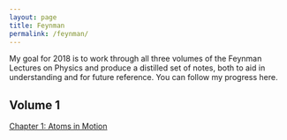 ```yaml
---
layout: page
title: Feynman
permalink: /feynman/
---
```


My goal for 2018 is to work through all three volumes of the Feynman Lectures on Physics and produce a distilled set of notes, both to aid in understanding and for future reference. You can follow my progress here.

## Volume 1
<a href="{{ site.baseurl }}/feynman/feynman_chap1_vol1.pdf">Chapter 1: Atoms in Motion</a>
